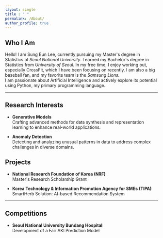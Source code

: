 ```yaml
---
layout: single
title : " "
permalink: /About/
author_profile: true
---
```

## Who I Am

Hello! I am Sung Eun Lee, currently pursuing my Master's degree in Statistics at _Seoul National University_. I earned my Bachelor's degree in Statistics from _University of Seoul_. 
In my free time, I enjoy working out, especially CrossFit, which I have been focusing on recently. I am also a big baseball fan, and my favorite team is the _Samsung Lions_.  
I am passionate about Artificial Intelligence and actively explore its potential using Python, my primary programming language.

---

## Research Interests

- **Generative Models**  
   Crafting advanced methods for data synthesis and representation learning to enhance real-world applications.  

- **Anomaly Detection**  
   Detecting and analyzing unusual patterns in data to address complex challenges in diverse domains.  

## Projects

- **National Research Foundation of Korea (NRF)**  
   Master's Research Scholarship Grant  

- **Korea Technology & Information Promotion Agency for SMEs (TIPA)**  
   SmartHerb Solution: AI-based Recommendation System  

---

## Competitions

- **Seoul National University Bundang Hospital**  
   Development of a Fair AKI Prediction Model  
